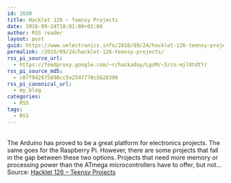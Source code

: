 ```yaml
---
id: 2030
title: Hacklet 126 – Teensy Projects
date: 2016-09-24T18:01:00+01:00
author: RSS reader
layout: post
guid: https://www.uelectronics.info/2016/09/24/hacklet-126-teensy-projects/
permalink: /2016/09/24/hacklet-126-teensy-projects/
rss_pi_source_url:
  - https://feedproxy.google.com/~r/hackaday/LgoM/~3/cn-mjlOtdtY/
rss_pi_source_md5:
  - c07f942875898cc5e254f770c5628399
rss_pi_canonical_url:
  - my_blog
categories:
  - RSS
tags:
  - RSS
---
```

&#013;  
The Arduino has proved to be a great platform for electronics projects. The same goes for the Raspberry Pi. However, there are some projects that fall in the gap between these two options. Projects that need more memory or processing power than the ATmega microcontrollers have to offer, but not…&#013;  
Source: <a href="https://feedproxy.google.com/~r/hackaday/LgoM/~3/cn-mjlOtdtY/" target="_blank">Hacklet 126 – Teensy Projects</a>